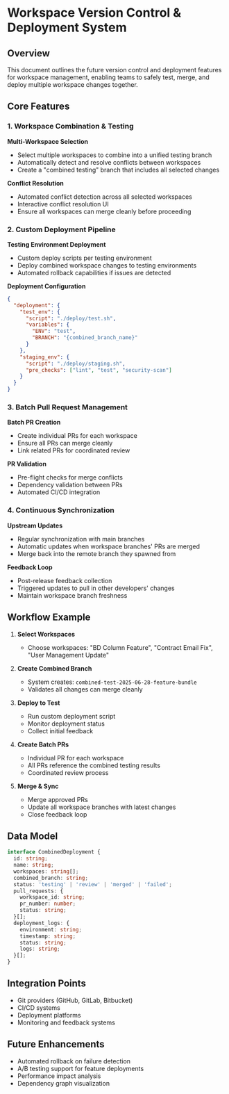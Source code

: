 # Workspace Version Control & Deployment System

## Overview

This document outlines the future version control and deployment features for workspace management, enabling teams to safely test, merge, and deploy multiple workspace changes together.

## Core Features

### 1. Workspace Combination & Testing

**Multi-Workspace Selection**
- Select multiple workspaces to combine into a unified testing branch
- Automatically detect and resolve conflicts between workspaces
- Create a "combined testing" branch that includes all selected changes

**Conflict Resolution**
- Automated conflict detection across all selected workspaces
- Interactive conflict resolution UI
- Ensure all workspaces can merge cleanly before proceeding

### 2. Custom Deployment Pipeline

**Testing Environment Deployment**
- Custom deploy scripts per testing environment
- Deploy combined workspace changes to testing environments
- Automated rollback capabilities if issues are detected

**Deployment Configuration**
```json
{
  "deployment": {
    "test_env": {
      "script": "./deploy/test.sh",
      "variables": {
        "ENV": "test",
        "BRANCH": "{combined_branch_name}"
      }
    },
    "staging_env": {
      "script": "./deploy/staging.sh",
      "pre_checks": ["lint", "test", "security-scan"]
    }
  }
}
```

### 3. Batch Pull Request Management

**Batch PR Creation**
- Create individual PRs for each workspace
- Ensure all PRs can merge cleanly
- Link related PRs for coordinated review

**PR Validation**
- Pre-flight checks for merge conflicts
- Dependency validation between PRs
- Automated CI/CD integration

### 4. Continuous Synchronization

**Upstream Updates**
- Regular synchronization with main branches
- Automatic updates when workspace branches' PRs are merged
- Merge back into the remote branch they spawned from

**Feedback Loop**
- Post-release feedback collection
- Triggered updates to pull in other developers' changes
- Maintain workspace branch freshness

## Workflow Example

1. **Select Workspaces**
   - Choose workspaces: "BD Column Feature", "Contract Email Fix", "User Management Update"

2. **Create Combined Branch**
   - System creates: `combined-test-2025-06-28-feature-bundle`
   - Validates all changes can merge cleanly

3. **Deploy to Test**
   - Run custom deployment script
   - Monitor deployment status
   - Collect initial feedback

4. **Create Batch PRs**
   - Individual PR for each workspace
   - All PRs reference the combined testing results
   - Coordinated review process

5. **Merge & Sync**
   - Merge approved PRs
   - Update all workspace branches with latest changes
   - Close feedback loop

## Data Model

```typescript
interface CombinedDeployment {
  id: string;
  name: string;
  workspaces: string[];
  combined_branch: string;
  status: 'testing' | 'review' | 'merged' | 'failed';
  pull_requests: {
    workspace_id: string;
    pr_number: number;
    status: string;
  }[];
  deployment_logs: {
    environment: string;
    timestamp: string;
    status: string;
    logs: string;
  }[];
}
```

## Integration Points

- Git providers (GitHub, GitLab, Bitbucket)
- CI/CD systems
- Deployment platforms
- Monitoring and feedback systems

## Future Enhancements

- Automated rollback on failure detection
- A/B testing support for feature deployments
- Performance impact analysis
- Dependency graph visualization